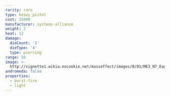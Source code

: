 ```yaml
---
rarity: rare
type: heavy_pistol
cost: 35000
manufacturer: systems-alliance
weight: 2
heat: 12
damage:
  dieCount: '2'
  dieType: '4'
  type: piercing
range: 50
image: >-
  http://vignette1.wikia.nocookie.net/masseffect/images/0/01/ME3_N7_Eagle_Heavy_Pistol.png/revision/latest?cb=20120317185811
andromeda: false
properties:
  - burst-fire
  - light
---
```

